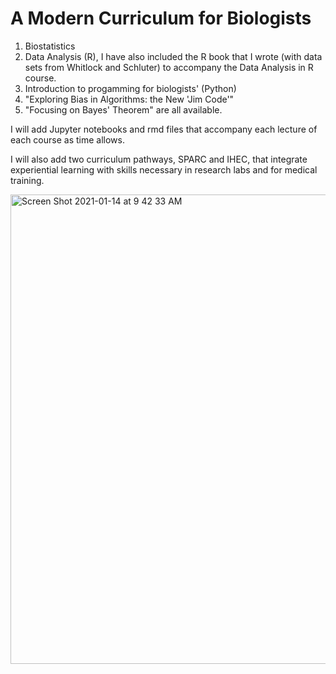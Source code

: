 # A Modern Curriculum for Biologists

1. Biostatistics
2. Data Analysis (R), I have also included the R book that I wrote (with data sets from Whitlock and Schluter) to accompany the Data Analysis in R course.
3. Introduction to progamming for biologists' (Python)
4. "Exploring Bias in Algorithms: the New 'Jim Code'" 
5. "Focusing on Bayes' Theorem" are all available.

I will add Jupyter notebooks and rmd files that accompany each lecture of each course as time allows.

I will also add two curriculum pathways, SPARC and IHEC, that integrate experiential learning with skills necessary in research labs and for medical training. 

<img width="751" alt="Screen Shot 2021-01-14 at 9 42 33 AM" src="https://github.com/DAP2022/A_Modern_Curriculum/assets/102999452/93addb51-378b-4b21-92e8-dea0bd381e32">

